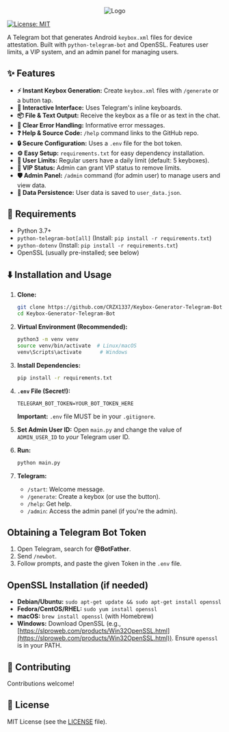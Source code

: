 <div align="center">
    <img src="logo.jpg" alt="Logo">
</div>
<p align="center">

[![License: MIT](https://img.shields.io/badge/License-MIT-yellow.svg)](https://opensource.org/licenses/MIT)

A Telegram bot that generates Android `keybox.xml` files for device attestation. Built with `python-telegram-bot` and OpenSSL.  Features user limits, a VIP system, and an admin panel for managing users.

## ✨ Features

*   **⚡️ Instant Keybox Generation:** Create `keybox.xml` files with `/generate` or a button tap.
*   **🤖 Interactive Interface:**  Uses Telegram's inline keyboards.
*   **📦 File & Text Output:** Receive the keybox as a file or as text in the chat.
*   **🧐 Clear Error Handling:** Informative error messages.
*   **❓ Help & Source Code:**  `/help` command links to the GitHub repo.
*   **🔒 Secure Configuration:**  Uses a `.env` file for the bot token.
*   **⚙️ Easy Setup:** `requirements.txt` for easy dependency installation.
*   **👤 User Limits:**  Regular users have a daily limit (default: 5 keyboxes).
*   **👑 VIP Status:**  Admin can grant VIP status to remove limits.
*   **🛡️ Admin Panel:** `/admin` command (for admin user) to manage users and view data.
*   **💾 Data Persistence:**  User data is saved to `user_data.json`.

## 📝 Requirements

*   Python 3.7+
*   `python-telegram-bot[all]` (Install: `pip install -r requirements.txt`)
*   `python-dotenv` (Install: `pip install -r requirements.txt`)
*   OpenSSL (usually pre-installed; see below)

## ⬇️ Installation and Usage

1.  **Clone:**
    ```bash
    git clone https://github.com/CRZX1337/Keybox-Generator-Telegram-Bot.git
    cd Keybox-Generator-Telegram-Bot
    ```

2.  **Virtual Environment (Recommended):**
    ```bash
    python3 -m venv venv
    source venv/bin/activate  # Linux/macOS
    venv\Scripts\activate      # Windows
    ```

3.  **Install Dependencies:**
    ```bash
    pip install -r requirements.txt
    ```

4.  **`.env` File (Secret!):**
    ```
    TELEGRAM_BOT_TOKEN=YOUR_BOT_TOKEN_HERE
    ```
    **Important:** `.env` file MUST be in your `.gitignore`.

5. **Set Admin User ID:**
  Open `main.py` and change the value of `ADMIN_USER_ID` to *your* Telegram user ID.

6.  **Run:**
    ```bash
    python main.py
    ```

7.  **Telegram:**
    *   `/start`:  Welcome message.
    *   `/generate`: Create a keybox (or use the button).
    *   `/help`: Get help.
    *   `/admin`: Access the admin panel (if you're the admin).

## Obtaining a Telegram Bot Token

1.  Open Telegram, search for **@BotFather**.
2.  Send `/newbot`.
3.  Follow prompts, and paste the given Token in the `.env` file.

## OpenSSL Installation (if needed)

*   **Debian/Ubuntu:** `sudo apt-get update && sudo apt-get install openssl`
*   **Fedora/CentOS/RHEL:** `sudo yum install openssl`
*   **macOS:** `brew install openssl` (with Homebrew)
*   **Windows:**  Download OpenSSL (e.g., [https://slproweb.com/products/Win32OpenSSL.html](https://slproweb.com/products/Win32OpenSSL.html)).  Ensure `openssl` is in your PATH.

## 🤝 Contributing

Contributions welcome!

## 📜 License

MIT License (see the [LICENSE](LICENSE) file).
